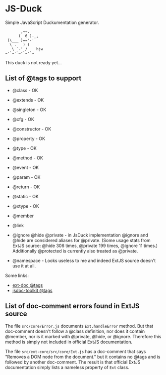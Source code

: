 JS-Duck
=======

Simple JavaScript Duckumentation generator.

           ,~~.
          (  6 )-_,
     (\___ )=='-'
      \ .   ) )
       \ `-' /    hjw
    ~'`~'`~'`~'`~

This duck is not ready yet...


List of @tags to support
------------------------

* @class - OK
* @extends - OK
* @singleton - OK
* @cfg - OK
* @constructor - OK
* @property - OK
* @type - OK
* @method - OK
* @event - OK
* @param - OK
* @return - OK
* @static - OK
* @xtype - OK

* @member
* @link

* @ignore @hide @private - in JsDuck implementation @ignore and @hide
  are considered aliases for @private.  (Some usage stats from ExtJS
  source: @hide 306 times, @private 199 times, @ignore 11 times.)
  Additionally @protected is currently also treated as @private.

* @namespace - Looks useless to me and indeed ExtJS source doesn't use
  it at all.

Some links:

* [ext-doc @tags](http://code.google.com/p/ext-doc/wiki/TagSpecification)
* [jsdoc-toolkit @tags](http://code.google.com/p/jsdoc-toolkit/w/list)


List of doc-comment errors found in ExtJS source
------------------------------------------------

The file `src/core/Error.js` documents `Ext.handleError` method. But
that doc-comment doesn't follow a @class definition, nor does it
contain @member, nor is it marked with @private, @hide, or @ignore.
Therefore this method is simply not included in official ExtJS
documentation.

The file `src/ext-core/src/core/Ext.js` has a doc-comment that says
"Removes a DOM node from the document." but it contains no @tags and
is followed by another doc-comment.  The result is that official ExtJS
documentation simply lists a nameless property of `Ext` class.

